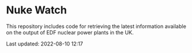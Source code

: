 # Nuke Watch

This repository includes code for retrieving the latest information available on the output of EDF nuclear power plants in the UK.

Last updated: 2022-08-10 12:17